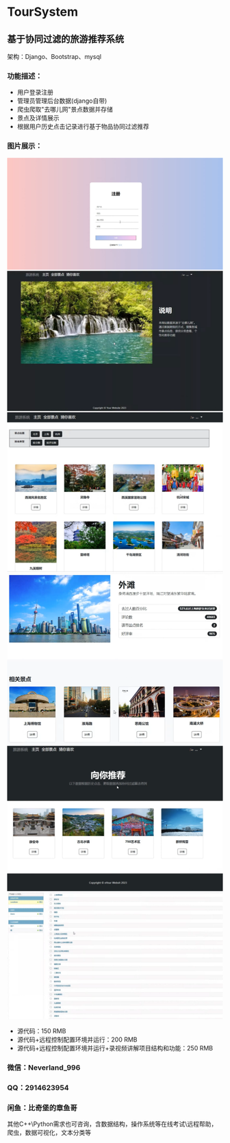 # TourSystem

## 基于协同过滤的旅游推荐系统

架构：Django、Bootstrap、mysql

### 功能描述：
* 用户登录注册
* 管理员管理后台数据(django自带)
* 爬虫爬取"去哪儿网"景点数据并存储
* 景点及详情展示
* 根据用户历史点击记录进行基于物品协同过滤推荐

### 图片展示：

![注册](./注册.png)
![主页](./主页.png)
![全部景点](./全部景点.png)
![景点详情](./景点详情.png)
![推荐展示](./推荐展示.png)
![管理员](./管理员.png)


* 源代码：150 RMB
* 源代码+远程控制配置环境并运行：200 RMB
* 源代码+远程控制配置环境并运行+录视频讲解项目结构和功能：250 RMB

### 微信：Neverland_996
### QQ：2914623954
### 闲鱼：比奇堡的章鱼哥

其他C++\Python需求也可咨询，含数据结构，操作系统等在线考试\远程帮助，爬虫，数据可视化，文本分类等
